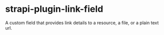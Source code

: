 # strapi-plugin-link-field

A custom field that provides link details to a resource, a file, or a plain text url.
